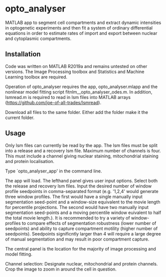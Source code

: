 # opto_analyser
MATLAB app to segment cell compartments and extract dynamic intensities in optogenetic experiments and then fit a system of ordinary differential equations in order to estimate rates of import and export between nuclear and cytoplasmic compartments.

## Installation
Code was written on MATLAB R2019a and remains untested on other versions. The Image Processing toolbox and Statistics and Machine Learning toolbox are required.

Operation of opto_analyser requires the app, opto_analyser.mlapp and the nonlinear model fitting script fitnlm__opto_analyser_odes.m. In addition, lsmread.m is required to read in lsm files into MATLAB arrays (https://github.com/joe-of-all-trades/lsmread).

Download all files to the same folder. Either add the folder make it the current folder. 

## Usage
Only lsm files can currently be read by the app. The lsm files must be split into a release and a recovery lsm file. Maximum number of channels is four. This must include a channel giving nuclear staining, mitochondrial staining and protein localisation. 

Type `opto_analyser_app' in the command line.

The app will load. The lefthand panel gives user input options. Select both the release and recovery lsm files. Input the desired number of window profile seedpoints in comma-separated format (e.g. '1,2,4' would generate three window profiles. The first would have a single manually input segmentation seed-point and a window-size equivalent to the movie length for percentile projections. The second would have two manually input segmentation seed-points and a moving percentile window euivalent to half the total movie length.). It is recommended to try a variety of window-profiles to compare effects of segmentation robustness (lower number of seedpoints) and ability to capture compartment motility (higher number of seedpoints). Seedpoints significntly larger than 4 will require a large degree of manual segmentation and may result in poor compartment capture.

The central panel is the location for the majority of image processing and model fitting.

Channel selection: Designate nuclear, mitochondrial and protein channels. Crop the image to zoom in around the cell in question. 
